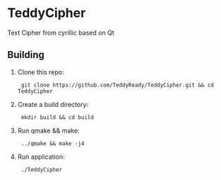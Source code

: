 # TeddyCipher
Text Cipher from cyrillic based on Qt
## Building
1. Clone this repo:

        git clone https://github.com/TeddyReady/TeddyCipher.git && cd TeddyCipher

2. Create a build directory:

        mkdir build && cd build

3. Run qmake && make:

        ../qmake && make -j4
        
4. Run application:
    
        ./TeddyCipher
